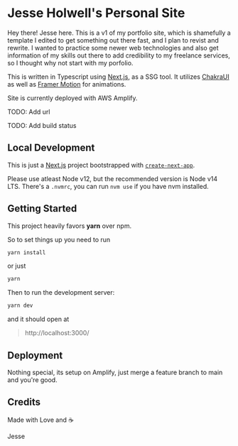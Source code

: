 # Jesse Holwell's Personal Site

Hey there! Jesse here. This is a v1 of my portfolio site, which is shamefully a template I edited to get something out there fast, and I plan to revist and rewrite. I wanted to practice some newer web technologies and also get information of my skills out there to add credibility to my freelance services, so I thought why not start with my porfolio.

This is written in Typescript using [Next.js](https://nextjs.org/), as a SSG tool. It utilizes [ChakraUI](https://chakra-ui.com/) as well as [Framer Motion](https://www.framer.com/motion/) for animations.

Site is currently deployed with AWS Amplify.

TODO: Add url

TODO: Add build status

## Local Development

This is just a [Next.js](https://nextjs.org/) project bootstrapped with [`create-next-app`](https://github.com/vercel/next.js/tree/canary/packages/create-next-app).

Please use atleast Node v12, but the recommended version is Node v14 LTS. There's a `.nvmrc`, you can run `nvm use` if you have nvm installed.

## Getting Started

This project heavily favors <b>yarn</b> over npm.

So to set things up you need to run

```bash
yarn install
```

or just

```bash
yarn
```

Then to run the development server:

```bash
yarn dev
```

and it should open at

> http://localhost:3000/

## Deployment

Nothing special, its setup on Amplify, just merge a feature branch to main and you're good.

## Credits

Made with Love and :coffee:

Jesse
